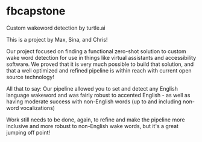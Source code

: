 # fbcapstone
Custom wakeword detection by turtle.ai

This is a project by Max, Sina, and Chris!

Our project focused on finding a functional zero-shot solution to custom wake word detection for use in things like virtual assistants and accessibility software. We proved that it is very much possible to build that solution, and that a well optimized and refined pipeline is within reach with current open source technology!

All that to say: Our pipeline allowed you to set and detect any English language wakeword and was fairly robust to accented English - as well as having moderate success with non-English words (up to and including non-word vocalizations)

Work still needs to be done, again, to refine and make the pipeline more inclusive and more robust to non-English wake words, but it's a great jumping off point!
